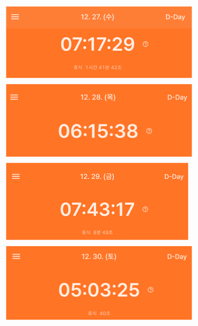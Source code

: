 ![image-20231229032104349](../image/image-20231229032104349.png)

![image-20231229032006927](../image/image-20231229032006927.png)

![image-20231229221254880](../image/image-20231229221254880.png)

![image-20231230192139402](../image/image-20231230192139402.png)
